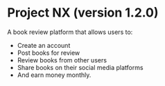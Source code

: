 # Project NX (version 1.2.0)

A book review platform that allows users to:

- Create an account
- Post books for review
- Review books from other users
- Share books on their social media platforms
- And earn money monthly.
